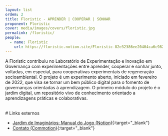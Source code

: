 ```yaml
---
layout: list
ordem: 2
title: Floristic - APRENDER | COOPERAR | SONHAR
proponent: Floristic
cover: media/images/covers/floristic.jpg
permalink: /floristic/
people:
  - name: Floristic
    url: https://floristic.notion.site/Floristic-82e32386ee20404ca6c9828ff7800732
---
```


A Floristic contribuiu no Laboratório de Experimentação e Inovação em Governança com experimentações entre aprender, cooperar e sonhar junto, voltadas, em especial, para cooperativas experimentais de regeneração socioambiental. O projeto é um experimento aberto, iniciado em fevereiro de 2022, que visa se tornar um bem público digital para o fomento de governanças orientadas à aprendizagem. O primeiro módulo do projeto é o jardim digital, um repositório vivo de conhecimento orientado a aprendizagens práticas e colaborativas.

<br>
# Links externos
 
* [Jardim de Imaginários: Manual do Jogo (Notion)](https://floristic.notion.site/Jardim-de-Imagin-rios-Manual-do-Jogo-98c84231e17d42fcad55c2e123c07641){:target="_blank"}
* [Contato (Commotion)](https://commotion.page/view/yv3RnEFEYo5ZP9J4mGqt){:target="_blank"}
